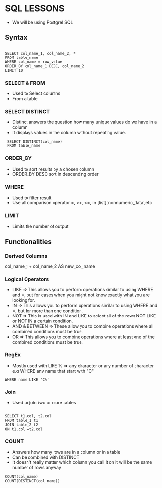 # SQL LESSONS

- We will be using Postgrel SQL

## Syntax

```

SELECT col_name_1, col_name_2, *
FROM table_name
WHERE col_name = row_value
ORDER_BY col_name_1 DESC, col_name_2
LIMIT 10
```

### SELECT & FROM

- Used to Select columns
- From a table

### SELECT DISTINCT

- Distinct answers the question how many unique values do we have in a column
- It displays values in the column without repeating value.

```
 SELECT DISTINCT(col_name)
 FROM table_name
```

### ORDER_BY

- Used to sort results by a chosen column
- ORDER_BY DESC sort in descending order

### WHERE

- Used to filter result
- Use all comparison operator
  =, >=, <=, in [list],'nonnumeric_data',etc

### LIMIT

- Limits the number of output

## Functionalities

### Derived Columns

col_name_1 + col_name_2 AS new_col_name

### Logical Operators

- LIKE => This allows you to perform operations similar to using WHERE and =, but for cases when you might not know exactly what you are looking for.
- IN => This allows you to perform operations similar to using WHERE and =, but for more than one condition.
- NOT => This is used with IN and LIKE to select all of the rows NOT LIKE or NOT IN a certain condition.
- AND & BETWEEN => These allow you to combine operations where all combined conditions must be true.
- OR => This allows you to combine operations where at least one of the combined conditions must be true.

### RegEx

- Mostly used with LIKE
  % => any character or any number of character
  e.g WHERE any name that start with "C"

```
WHERE name LIKE 'C%'
```

### Join

- Used to join two or more tables

```

SELECT t1.col, t2.col
FROM table_1 t1
JOIN table_2 t2
ON t1.col =t2.col

```

### COUNT

- Answers how many rows are in a column or in a table
- Can be combined with DISTINCT
- It doesn't really matter which column you call it on it will be the same number of rows anyway

```
COUNT(col_name)
COUNT(DISTINCT(col_name))
```
